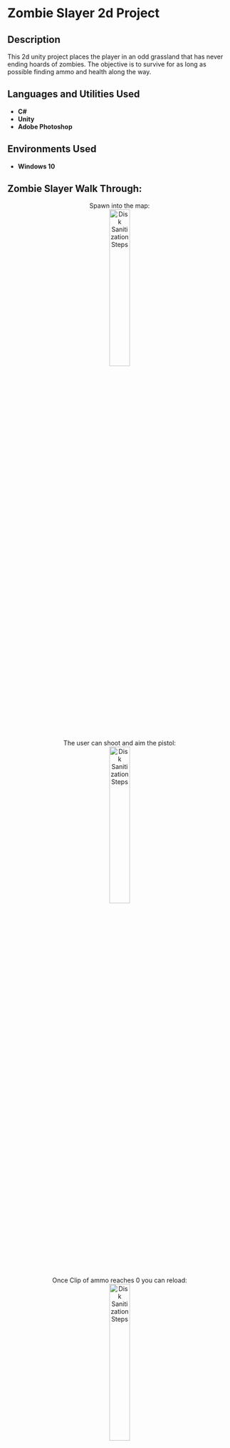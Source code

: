 <h1>Zombie Slayer 2d Project</h1>

<h2>Description</h2>
This 2d unity project places the player in an odd grassland that has never ending hoards of zombies. The objective is to survive for as long as possible finding ammo and health along the way.
<br />


<h2>Languages and Utilities Used</h2>

- <b>C#</b> 
- <b>Unity</b>
- <b>Adobe Photoshop</b>


<h2>Environments Used </h2>

- <b>Windows 10</b>


<h2>Zombie Slayer Walk Through:</h2>

<p align="center">
Spawn into the map: <br/>
<img src="https://i.imgur.com/EF052jq.gif" height="30%" width="30%" alt="Disk Sanitization Steps"/>
<br />
<br />
The user can shoot and aim the pistol:  <br/>
<img src="https://i.imgur.com/vENLIRU.gif" height="30%" width="30%" alt="Disk Sanitization Steps"/>
<br />
<br />
Once Clip of ammo reaches 0 you can reload: <br/>
<img src="https://i.imgur.com/5wyuR3W.gif" height="30%" width="30%" alt="Disk Sanitization Steps"/>
<br />
<br />
Zombies Track Player Using Grid Path:  <br/>
<img src="https://i.imgur.com/hh9eW9d.gif" height="30%" width="30%" alt="Disk Sanitization Steps"/>
<img src="https://i.imgur.com/gc1OOak.png" height="50%" width="50%" alt="Disk Sanitization Steps"/>
<br />
<br />
 If zombies get close enough they attack causing the player to lose health:  <br/>
<img src="https://i.imgur.com/YPoqxWo.gif" height="30%" width="30%" alt="Disk Sanitization Steps"/>
<br />
<br />
Survive for AS LONG AS YOU CAN!  <br/>
<img src="https://i.imgur.com/hfa3a4R.png" height="70%" width="70%" alt="Disk Sanitization Steps"/>
<br />
<br />
</p>

<!--
 ```diff
- text in red
+ text in green
! text in orange
# text in gray
@@ text in purple (and bold)@@
```
--!>
